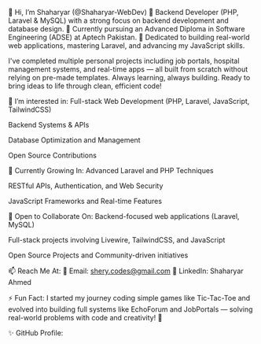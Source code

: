 👋 Hi, I’m Shaharyar (@Shaharyar-WebDev)
🔹 Backend Developer (PHP, Laravel & MySQL) with a strong focus on backend development and database design.
🔹 Currently pursuing an Advanced Diploma in Software Engineering (ADSE) at Aptech Pakistan.
🔹 Dedicated to building real-world web applications, mastering Laravel, and advancing my JavaScript skills.

I've completed multiple personal projects including job portals, hospital management systems, and real-time apps — all built from scratch without relying on pre-made templates.
Always learning, always building. Ready to bring ideas to life through clean, efficient code!

👀 I’m interested in:
Full-stack Web Development (PHP, Laravel, JavaScript, TailwindCSS)

Backend Systems & APIs

Database Optimization and Management

Open Source Contributions

🌱 Currently Growing In:
Advanced Laravel and PHP Techniques

RESTful APIs, Authentication, and Web Security

JavaScript Frameworks and Real-time Features

💬 Open to Collaborate On:
Backend-focused web applications (Laravel, MySQL)

Full-stack projects involving Livewire, TailwindCSS, and JavaScript

Open Source Projects and Community-driven initiatives

📫 Reach Me At:
📩 Email: shery.codes@gmail.com
🔗 LinkedIn: Shaharyar Ahmed

⚡ Fun Fact:
I started my journey coding simple games like Tic-Tac-Toe and evolved into building full systems like EchoForum and JobPortals — solving real-world problems with code and creativity! 🚀

✨ GitHub Profile:
<!--- Shaharyar-WebDev/Shaharyar-WebDev is a ✨ special ✨ repository because its `README.md` (this file) appears on your GitHub profile. You can click the Preview link to take a look at your changes. --->
